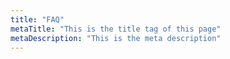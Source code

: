 ```yaml
---
title: "FAQ"
metaTitle: "This is the title tag of this page"
metaDescription: "This is the meta description"
---
```

